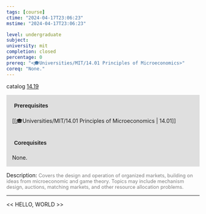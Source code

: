 ```yaml
---
tags: [course]
ctime: "2024-04-17T23:06:23"
mstime: "2024-04-17T23:06:23"

level: undergraduate
subject: 
university: mit
completion: closed
percentage: 0
prereq: "<🎓Universities/MIT/14.01 Principles of Microeconomics>"
coreq: "None."
---
```


catalog [14.19](http://student.mit.edu/catalog/m14a.html#14.19)

<span style="display: block; padding: 15px; background-color: rgb(100, 100, 100, 0.2);"><font id="m_prereq918_0" style="display: block; font-family: Arial, sans-serif; font-weight: bold; padding: 5px">Prerequisites</font><br><span id="prereq918_0">[[🎓Universities/MIT/14.01 Principles of Microeconomics | 14.01]]</span></span>
<span style="display: block; padding: 15px; background-color: rgb(100, 100, 100, 0.2);"><font id="m_coreq918_0" style="display: block; font-family: Arial, sans-serif; font-weight: bold; padding: 5px">Corequisites</font><br><span id="coreq918_0">None.</span></span>

<font style="">Description:</font>
<font style="color: grey; font-size: 0.8rem;">Covers the design and operation of organized markets, building on ideas from microeconomic and game theory.  Topics may include mechanism design, auctions, matching markets, and other resource allocation problems.</font>



---

<< HELLO, WORLD >>
